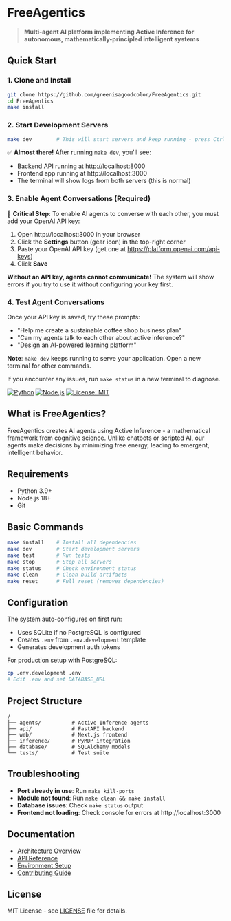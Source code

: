 # FreeAgentics

> **Multi-agent AI platform implementing Active Inference for autonomous, mathematically-principled intelligent systems**

## Quick Start

### 1. Clone and Install
```bash
git clone https://github.com/greenisagoodcolor/FreeAgentics.git
cd FreeAgentics
make install
```

### 2. Start Development Servers
```bash
make dev        # This will start servers and keep running - press Ctrl+C to stop
```

✅ **Almost there!** After running `make dev`, you'll see:
- Backend API running at http://localhost:8000
- Frontend app running at http://localhost:3000
- The terminal will show logs from both servers (this is normal)

### 3. Enable Agent Conversations (Required)
🔑 **Critical Step**: To enable AI agents to converse with each other, you must add your OpenAI API key:

1. Open http://localhost:3000 in your browser
2. Click the **Settings** button (gear icon) in the top-right corner
3. Paste your OpenAI API key (get one at https://platform.openai.com/api-keys)
4. Click **Save**

**Without an API key, agents cannot communicate!** The system will show errors if you try to use it without configuring your key first.

### 4. Test Agent Conversations
Once your API key is saved, try these prompts:
- "Help me create a sustainable coffee shop business plan"
- "Can my agents talk to each other about active inference?"
- "Design an AI-powered learning platform"

**Note**: `make dev` keeps running to serve your application. Open a new terminal for other commands.

If you encounter any issues, run `make status` in a new terminal to diagnose.

[![Python](https://img.shields.io/badge/python-3.9+-blue.svg)](https://www.python.org/)
[![Node.js](https://img.shields.io/badge/node-18+-green.svg)](https://nodejs.org/)
[![License: MIT](https://img.shields.io/badge/License-MIT-yellow.svg)](LICENSE)

## What is FreeAgentics?

FreeAgentics creates AI agents using Active Inference - a mathematical framework from cognitive science. Unlike chatbots or scripted AI, our agents make decisions by minimizing free energy, leading to emergent, intelligent behavior.

## Requirements

- Python 3.9+
- Node.js 18+
- Git

## Basic Commands

```bash
make install    # Install all dependencies
make dev        # Start development servers
make test       # Run tests
make stop       # Stop all servers
make status     # Check environment status
make clean      # Clean build artifacts
make reset      # Full reset (removes dependencies)
```

## Configuration

The system auto-configures on first run:
- Uses SQLite if no PostgreSQL is configured
- Creates `.env` from `.env.development` template
- Generates development auth tokens

For production setup with PostgreSQL:
```bash
cp .env.development .env
# Edit .env and set DATABASE_URL
```

## Project Structure

```
/
├── agents/          # Active Inference agents
├── api/             # FastAPI backend
├── web/             # Next.js frontend
├── inference/       # PyMDP integration
├── database/        # SQLAlchemy models
└── tests/           # Test suite
```




## Troubleshooting

- **Port already in use**: Run `make kill-ports`
- **Module not found**: Run `make clean && make install`
- **Database issues**: Check `make status` output
- **Frontend not loading**: Check console for errors at http://localhost:3000


## Documentation

- [Architecture Overview](docs/ARCHITECTURE_OVERVIEW.md)
- [API Reference](docs/api/API_REFERENCE.md)
- [Environment Setup](ENVIRONMENT_SETUP.md)
- [Contributing Guide](CONTRIBUTING.md)



## License

MIT License - see [LICENSE](LICENSE) file for details.
